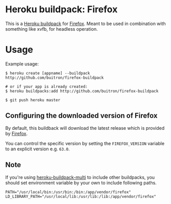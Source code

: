# Heroku buildpack: Firefox

This is a [Heroku buildpack](http://devcenter.heroku.com/articles/buildpacks) for [Firefox](http://www.mozilla.org/en-US/firefox/new/). Meant to be used in combination with something like xvfb, for headless operation.

# Usage

Example usage:

```shell
$ heroku create [appname] --buildpack http://github.com/buitron/firefox-buildpack

# or if your app is already created:
$ heroku buildpacks:add http://github.com/buitron/firefox-buildpack

$ git push heroku master
```

## Configuring the downloaded version of Firefox

By default, this buildback will download the latest release which is provided
by [Firefox](https://www.mozilla.org/en-US/firefox/releases/).

You can control the specific version by setting the `FIREFOX_VERSION` variable to an explicit version e.g. `63.0`.

## Note

If you're using [heroku-buildpack-multi](https://devcenter.heroku.com/articles/using-multiple-buildpacks-for-an-app) to include other buildpacks, you should set environment variable by your own to include following paths.

    PATH="/usr/local/bin:/usr/bin:/bin:/app/vendor/firefox"
    LD_LIBRARY_PATH="/usr/local/lib:/usr/lib:/lib:/app/vendor/firefox"


<!-- ## Credit

I cloned a portion of this code from @bensomers so that I can configure the variables to create a recent buildpack for Heroku. -->
